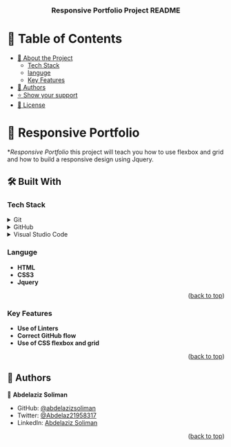 <a name="readme-top"></a>



<div align="center">

 <h3><b>Responsive Portfolio Project README</b></h3>

</div>


# 📗 Table of Contents

- [📖 About the Project](#about-project)
    - [Tech Stack](#tech-stack)
    - [languge](#Languge)
    - [Key Features](#key-features)
- [👥 Authors](#authors)
- [⭐️ Show your support](#support)
- [📝 License](#license)



# 📖 Responsive Portfolio <a name="about-project"></a>


**Responsive Portfolio* this project will teach you how to use flexbox and grid and how to build a responsive design using Jquery.

## 🛠 Built With <a name="built-with"></a>

### Tech Stack <a name="tech-stack"></a>


<details>
  <summary>Git</summary>
  <ul>
    <li><a href="https://git-scm.com/">React.js</a></li>
  </ul>
</details>

<details>
  <summary>GitHub</summary>
  <ul>
    <li><a href="https://github.com/">Express.js</a></li>
  </ul>
</details>

<details>
<summary>Visual Studio Code</summary>
  <ul>
    <li><a href="https://visualstudio.microsoft.com/">PostgreSQL</a></li>
  </ul>
</details>

### Languge <a name="Languge"></a>

- **HTML**
- **CSS3**
- **Jquery**


<p align="right">(<a href="#readme-top">back to top</a>)</p>

### Key Features <a name="key-features"></a>


- **Use of Linters**
- **Correct GitHub flow**
- **Use of CSS flexbox and grid**


<p align="right">(<a href="#readme-top">back to top</a>)</p>




## 👥 Authors <a name="authors"></a>

👤 **Abdelaziz Soliman**

- GitHub: [@abdelazizsoliman](https://github.com/abdelazizsoliman)
- Twitter: [@Abdelaz21958317](https://twitter.com/Abdelaz21958317)
- LinkedIn: [Abdelaziz Soliman](https://www.linkedin.com/in/abdelaziz-soliman-16989b89/)


<p align="right">(<a href="#readme-top">back to top</a>)</p>
